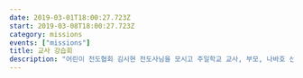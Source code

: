 ```yaml
---
date: 2019-03-01T18:00:27.723Z
start: 2019-03-08T18:00:27.723Z
category: missions
events: ["missions"]
title: 교사 강습회
description: "어린이 전도협회 김시현 전도사님을 모시고 주일학교 교사, 부모, 나바호 선교 지원자, 예비 교사 등을 대상으로 합니다. 많은 참석을 바랍니다. 일정: 3월8일(금) 7-9시, 9일(토) 3-5시, 10일(주일) 1-3시입니다."
---
```


